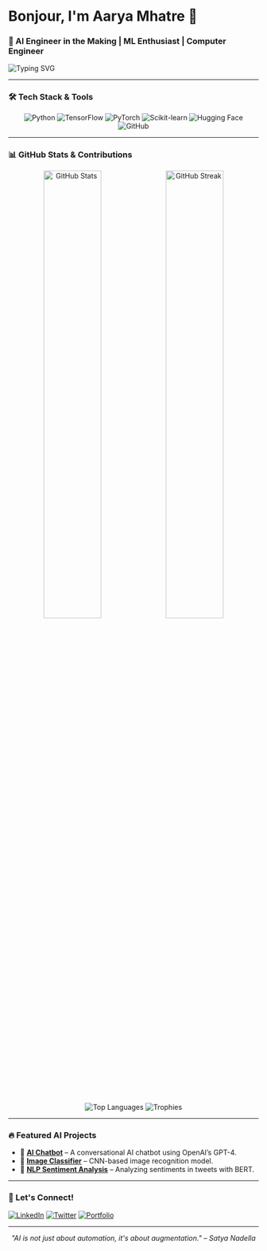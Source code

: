 <h1 >Bonjour, I'm Aarya Mhatre 🚀</h1>

### 🚀 AI Engineer in the Making | ML Enthusiast | Computer Engineer

![Typing SVG](https://readme-typing-svg.herokuapp.com?font=Fira+Code&size=22&pause=1000&color=F79A36&center=true&width=800&lines=Exploring+the+World+of+AI+and+ML...;Building+AI+for+Good+%F0%9F%92%BB;Contributing+to+Open-Source!;Making+Machines+Smarter!)

---

### 🛠️ Tech Stack & Tools

<div align="center">
  <img src="https://img.shields.io/badge/Python-3776AB?style=for-the-badge&logo=python&logoColor=white" alt="Python" />
  <img src="https://img.shields.io/badge/TensorFlow-FF6F00?style=for-the-badge&logo=tensorflow&logoColor=white" alt="TensorFlow" />
  <img src="https://img.shields.io/badge/PyTorch-EE4C2C?style=for-the-badge&logo=pytorch&logoColor=white" alt="PyTorch" />
  <img src="https://img.shields.io/badge/scikit--learn-F7931E?style=for-the-badge&logo=scikitlearn&logoColor=white" alt="Scikit-learn" />
  <img src="https://img.shields.io/badge/Hugging%20Face-FFD700?style=for-the-badge&logo=huggingface&logoColor=black" alt="Hugging Face" />
  <img src="https://img.shields.io/badge/GitHub-181717?style=for-the-badge&logo=github&logoColor=white" alt="GitHub" />
</div>

---

### 📊 GitHub Stats & Contributions

<div align="center">
  <img src="https://github-readme-stats.vercel.app/api?username=your-username&show_icons=true&theme=radical" width="48%" alt="GitHub Stats" />
  <img src="https://github-readme-streak-stats.herokuapp.com/?user=your-username&theme=radical" width="48%" alt="GitHub Streak" />
</div>

<div align="center">
  <img src="https://github-profile-summary-cards.vercel.app/api/cards/repos-per-language?username=your-username&theme=radical" alt="Top Languages" />
  <img src="https://github-profile-trophy.vercel.app/?username=your-username&theme=radical&margin-w=15&no-frame=true" alt="Trophies" />
</div>

---

### 🔥 Featured AI Projects

- 🧠 **[AI Chatbot](https://github.com/your-username/ai-chatbot)** – A conversational AI chatbot using OpenAI’s GPT-4.
- 📸 **[Image Classifier](https://github.com/your-username/image-classifier)** – CNN-based image recognition model.
- 📝 **[NLP Sentiment Analysis](https://github.com/your-username/nlp-sentiment-analysis)** – Analyzing sentiments in tweets with BERT.

---

### 🎯 Let's Connect!

[![LinkedIn](https://img.shields.io/badge/LinkedIn-0A66C2?style=for-the-badge&logo=linkedin&logoColor=white)](https://linkedin.com/in/your-profile)
[![Twitter](https://img.shields.io/badge/Twitter-1DA1F2?style=for-the-badge&logo=twitter&logoColor=white)](https://twitter.com/your-profile)
[![Portfolio](https://img.shields.io/badge/Portfolio-000?style=for-the-badge&logo=firefox&logoColor=white)](https://your-portfolio.com)

---

<div align="center">
  <i>"AI is not just about automation, it's about augmentation." – Satya Nadella</i>
</div>


<!--
**Aarya-Mhatre69/Aarya-Mhatre69** is a ✨ _special_ ✨ repository because its `README.md` (this file) appears on your GitHub profile.

Here are some ideas to get you started:

- 🔭 I’m currently working on ...
- 🌱 I’m currently learning ...
- 👯 I’m looking to collaborate on ...
- 🤔 I’m looking for help with ...
- 💬 Ask me about ...
- 📫 How to reach me: ...
- 😄 Pronouns: ...
- ⚡ Fun fact: ...
-->
